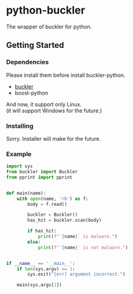 # python-buckler
The wrapper of buckler for python.

## Getting Started

### Dependencies
Please install them before install buckler-python.

* [buckler](https://github.com/buckler-project/buckler)
* boost-python

And now, it support only Linux.  
(it will support Windows for the future.)

### Installing
Sorry. Installer will make for the future.


### Example
```python
import sys
from buckler import Buckler
from pprint import pprint


def main(name):
    with open(name, 'rb') as f:
        body = f.read()

        buckler = Buckler()
        has_hit = buckler.scan(body)

        if has_hit:
            print(f"`{name}` is malware.")
        else:
            print(f"`{name}` is not malware.")


if __name__ == '__main__':
    if len(sys.argv) <= 1:
        sys.exit("[err] argument incorrect.")

    main(sys.argv[1])
```
